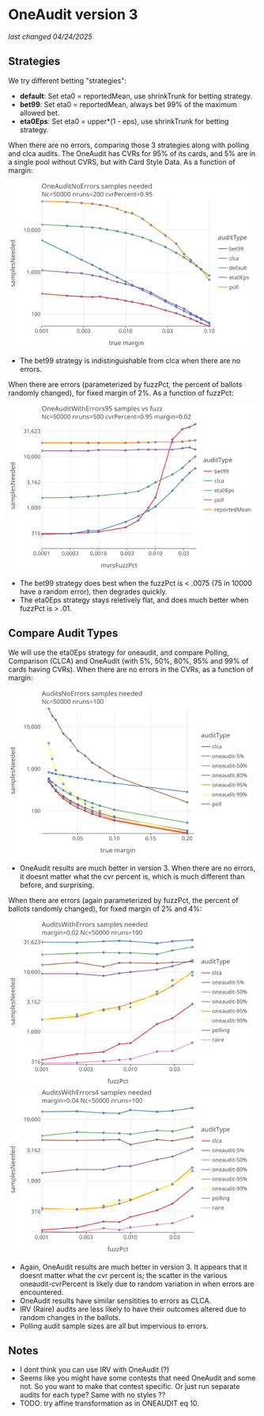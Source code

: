 # OneAudit version 3 
_last changed 04/24/2025_

## Strategies

We try different betting "strategies":

* **default**: Set eta0 = reportedMean, use shrinkTrunk for betting strategy.
* **bet99**: Set eta0 = reportedMean, always bet 99% of the maximum allowed bet.
* **eta0Eps**: Set eta0 = upper*(1 - eps), use shrinkTrunk for betting strategy.

When there are no errors, comparing those 3 strategies along with polling and clca audits. The OneAudit has CVRs for 95% of its cards, and 
5% are in a single pool without CVRS, but with Card Style Data. As a function of margin:

<a href="https://johnlcaron.github.io/rlauxe/docs/plots/oneaudit3/OneAuditNoErrors/OneAuditNoErrorsLogLog.html" rel="OneAuditNoErrorsLogLog">![OneAuditNoErrorsLogLog](plots/oneaudit3/OneAuditNoErrors/OneAuditNoErrorsLogLog.png)</a>

* The bet99 strategy is indistinguishable from clca when there are no errors.

When there are errors (parameterized by fuzzPct, the percent  of ballots randomly changed), for fixed margin of 2%. 
As a function of fuzzPct:

<a href="https://johnlcaron.github.io/rlauxe/docs/plots/oneaudit3/OneAuditWithErrors95/OneAuditWithErrors95LogLog.html" rel="OneAuditNoErrorsLogLog">![OneAuditNoErrorsLogLog](plots/oneaudit3/OneAuditWithErrors95/OneAuditWithErrors95LogLog.png)</a>

* The bet99 strategy does best when the fuzzPct is < .0075 (75 in 10000 have a random error), then degrades quickly.
* The eta0Eps strategy stays reletively flat, and does much better when fuzzPct is > .01.

## Compare Audit Types

We will use the eta0Eps strategy for oneaudit, and compare Polling, Comparison (CLCA) and OneAudit (with 5%, 50%, 80%, 95% and 99% of cards having CVRs).
When there are no errors in the CVRs, as a function of margin:

<a href="https://johnlcaron.github.io/rlauxe/docs/plots/oneaudit3/AuditsNoErrors/AuditsNoErrorsLogLinear.html" rel="AuditsNoErrorsLogLinear">![AuditsNoErrorsLogLinear](plots/oneaudit3/AuditsNoErrors/AuditsNoErrorsLogLinear.png)</a>

* OneAudit results are much better in version 3. When there are no errors, it doesnt matter what the cvr percent is, 
  which is much different than before, and surprising.

When there are errors (again parameterized by fuzzPct, the percent of ballots randomly changed), for fixed margin of 2% and 4%:

<a href="https://johnlcaron.github.io/rlauxe/docs/plots/oneaudit3/auditsWithErrors/AuditsWithErrorsLogLog.html" rel="AuditsWithErrorsLogLog">![AuditsWithErrorsLogLog](plots/oneaudit3/auditsWithErrors/AuditsWithErrorsLogLog.png)</a>
<a href="https://johnlcaron.github.io/rlauxe/docs/plots/oneaudit3/auditsWithErrors/auditsWithErrors4LogLog.html" rel="AuditsNoErrors4LogLog">![AuditsNoErrors4LogLog](plots/oneaudit3/auditsWithErrors/auditsWithErrors4LogLog.png)</a>

* Again, OneAudit results are much better in version 3. It appears that it doesnt matter what the cvr percent is; 
  the scatter in the various oneaudit-cvrPercent is likely due to random variation in when errors are encountered.
* OneAudit results have similar sensitities to errors as CLCA.
* IRV (Raire) audits are less likely to have their outcomes altered due to random changes in the ballots.
* Polling audit sample sizes are all but impervious to errors.

## Notes

* I dont think you can use IRV with OneAudit (?)
* Seems like you might have some contests that need OneAudit and some not. So you want to make that contest specific. Or
  just run separate audits for each type? Same with no styles ??
* TODO: try affine transformation as in ONEAUDIT eq 10.
